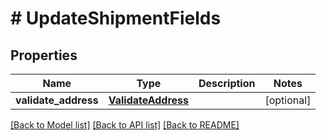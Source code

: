 # # UpdateShipmentFields

## Properties

Name | Type | Description | Notes
------------ | ------------- | ------------- | -------------
**validate_address** | [**ValidateAddress**](ValidateAddress.md) |  | [optional] 

[[Back to Model list]](../../README.md#documentation-for-models) [[Back to API list]](../../README.md#documentation-for-api-endpoints) [[Back to README]](../../README.md)


